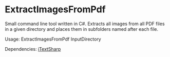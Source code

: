 # ExtractImagesFromPdf

Small command line tool written in C#. Extracts all images from all PDF files in a given directory and places them in subfolders named after each file.

Usage: ExtractImagesFromPdf InputDirectory

Dependencies: [iTextSharp](https://www.nuget.org/packages/iTextSharp/)
